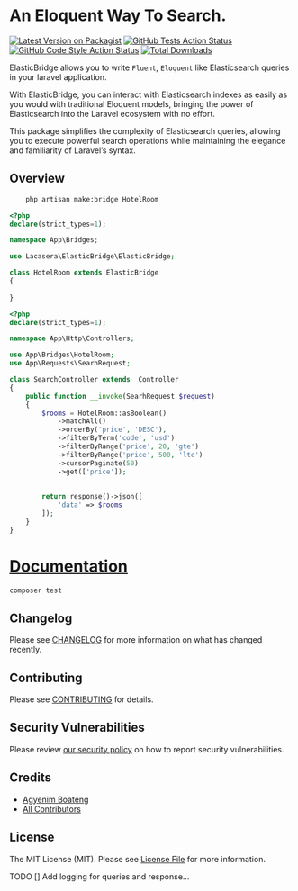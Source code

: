 # An Eloquent Way To Search.

[![Latest Version on Packagist](https://img.shields.io/packagist/v/lacasera/elastic-bridge.svg?style=flat-square)](https://packagist.org/packages/lacasera/elastic-bridge)
[![GitHub Tests Action Status](https://img.shields.io/github/actions/workflow/status/lacasera/elastic-bridge/run-tests.yml?branch=main&label=tests&style=flat-square)](https://github.com/lacasera/elastic-bridge/actions?query=workflow%3Arun-tests+branch%3Amain)
[![GitHub Code Style Action Status](https://img.shields.io/github/actions/workflow/status/lacasera/elastic-bridge/fix-php-code-style-issues.yml?branch=main&label=code%20style&style=flat-square)](https://github.com/lacasera/elastic-bridge/actions?query=workflow%3A"Fix+PHP+code+style+issues"+branch%3Amain)
[![Total Downloads](https://img.shields.io/packagist/dt/lacasera/elastic-bridge.svg?style=flat-square)](https://packagist.org/packages/lacasera/elastic-bridge)

ElasticBridge allows you to write `Fluent`, `Eloquent` like Elasticsearch queries in your laravel application.

With ElasticBridge, you can interact with Elasticsearch indexes as easily as you would with traditional Eloquent models, bringing the power of Elasticsearch into the Laravel ecosystem with no effort.

This package simplifies the complexity of Elasticsearch queries, allowing you to execute powerful search operations while maintaining the elegance and familiarity of Laravel’s syntax.


## Overview
```bash
    php artisan make:bridge HotelRoom
```

```php
<?php 
declare(strict_types=1);

namespace App\Bridges;

use Lacasera\ElasticBridge\ElasticBridge;

class HotelRoom extends ElasticBridge 
{
       
}
```

```php
<?php
declare(strict_types=1);

namespace App\Http\Controllers;

use App\Bridges\HotelRoom;
use App\Requests\SearhRequest;

class SearchController extends  Controller
{
    public function __invoke(SearhRequest $request)
    {
        $rooms = HotelRoom::asBoolean()
            ->matchAll()
            ->orderBy('price', 'DESC'),
            ->filterByTerm('code', 'usd')
            ->filterByRange('price', 20, 'gte')
            ->filterByRange('price', 500, 'lte')
            ->cursorPaginate(50)
            ->get(['price']);
            
            
        return response()->json([
            'data' => $rooms
        ]);
    }
}
```

# [Documentation](https://elasticbridge.dev)

```bash
composer test
```

## Changelog

Please see [CHANGELOG](CHANGELOG.md) for more information on what has changed recently.

## Contributing

Please see [CONTRIBUTING](CONTRIBUTING.md) for details.

## Security Vulnerabilities

Please review [our security policy](../../security/policy) on how to report security vulnerabilities.

## Credits

- [Agyenim Boateng](https://github.com/lacasera)
- [All Contributors](../../contributors)

## License

The MIT License (MIT). Please see [License File](LICENSE.md) for more information.


TODO 
[] Add logging for queries and response...
